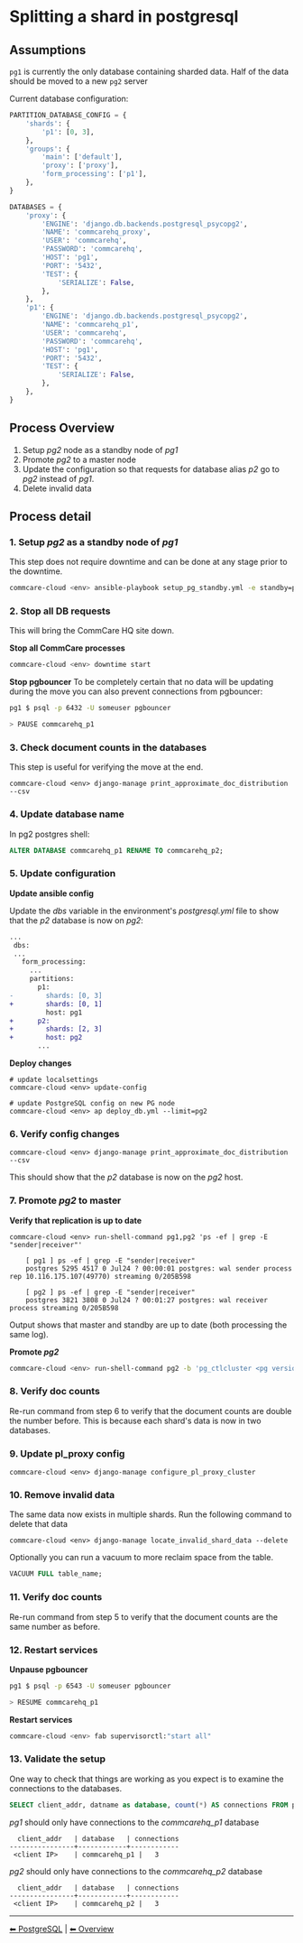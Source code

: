 # Splitting a shard in postgresql

## Assumptions

`pg1` is currently the only database containing sharded data.
Half of the data should be moved to a new `pg2` server

Current database configuration:

```python
PARTITION_DATABASE_CONFIG = {
    'shards': {
        'p1': [0, 3],
    },
    'groups': {
        'main': ['default'],
        'proxy': ['proxy'],
        'form_processing': ['p1'],
    },
}

DATABASES = {
    'proxy': {
        'ENGINE': 'django.db.backends.postgresql_psycopg2',
        'NAME': 'commcarehq_proxy',
        'USER': 'commcarehq',
        'PASSWORD': 'commcarehq',
        'HOST': 'pg1',
        'PORT': '5432',
        'TEST': {
            'SERIALIZE': False,
        },
    },
    'p1': {
        'ENGINE': 'django.db.backends.postgresql_psycopg2',
        'NAME': 'commcarehq_p1',
        'USER': 'commcarehq',
        'PASSWORD': 'commcarehq',
        'HOST': 'pg1',
        'PORT': '5432',
        'TEST': {
            'SERIALIZE': False,
        },
    },
}
```

## Process Overview

1. Setup *pg2* node as a standby node of *pg1*
2. Promote *pg2* to a master node
3. Update the configuration so that requests for database alias *p2* go to *pg2* instead
of *pg1*.
4. Delete invalid data

## Process detail

### 1. Setup *pg2* as a standby node of *pg1*
This step does not require downtime and can be done at any stage prior to the
downtime.

```bash
commcare-cloud <env> ansible-playbook setup_pg_standby.yml -e standby=pg2 -e hot_standby_master=pg1 -e replication_slot=[replication slot name]
```

### 2. Stop all DB requests
This will bring the CommCare HQ site down.

**Stop all CommCare processes**
```bash
commcare-cloud <env> downtime start
```

**Stop pgbouncer**
To be completely certain that no data will be updating during the move you can also
prevent connections from pgbouncer:

```bash
pg1 $ psql -p 6432 -U someuser pgbouncer

> PAUSE commcarehq_p1
```

### 3. Check document counts in the databases
This step is useful for verifying the move at the end.
```
commcare-cloud <env> django-manage print_approximate_doc_distribution --csv
```

### 4. Update database name

In pg2 postgres shell:

```sql
ALTER DATABASE commcarehq_p1 RENAME TO commcarehq_p2;
```

### 5. Update configuration

**Update ansible config**

Update the *dbs* variable in the environment's *postgresql.yml* file
to show that the *p2* database is now on *pg2*:


```diff
...
 dbs:
 ...
   form_processing:
     ...
     partitions:
       p1:
-        shards: [0, 3]
+        shards: [0, 1]
         host: pg1
+      p2:
+        shards: [2, 3]
+        host: pg2
       ...
```

**Deploy changes**
```
# update localsettings
commcare-cloud <env> update-config

# update PostgreSQL config on new PG node
commcare-cloud <env> ap deploy_db.yml --limit=pg2
```

### 6. Verify config changes
```
commcare-cloud <env> django-manage print_approximate_doc_distribution --csv
```

This should show that the *p2* database is now on the *pg2* host.

### 7. Promote *pg2* to master

**Verify that replication is up to date**
```
commcare-cloud <env> run-shell-command pg1,pg2 'ps -ef | grep -E "sender|receiver"'

    [ pg1 ] ps -ef | grep -E "sender|receiver"
    postgres 5295 4517 0 Jul24 ? 00:00:01 postgres: wal sender process rep 10.116.175.107(49770) streaming 0/205B598

    [ pg2 ] ps -ef | grep -E "sender|receiver"
    postgres 3821 3808 0 Jul24 ? 00:01:27 postgres: wal receiver process streaming 0/205B598
```

Output shows that master and standby are up to date (both processing the same log).

**Promote *pg2***
```bash
commcare-cloud <env> run-shell-command pg2 -b 'pg_ctlcluster <pg version> main promote'
```


### 8. Verify doc counts
Re-run command from step 6 to verify that the document counts are double the number before.
This is because each shard's data is now in two databases.

### 9. Update pl_proxy config
```
commcare-cloud <env> django-manage configure_pl_proxy_cluster
```

### 10. Remove invalid data
The same data now exists in multiple shards. Run the following command to delete that data

```
commcare-cloud <env> django-manage locate_invalid_shard_data --delete
```

Optionally you can run a vacuum to more reclaim space from the table.

```sql
VACUUM FULL table_name;
```

### 11. Verify doc counts
Re-run command from step 5 to verify that the document counts are the same number as before.

### 12. Restart services
**Unpause pgbouncer**
```bash
pg1 $ psql -p 6543 -U someuser pgbouncer

> RESUME commcarehq_p1
```

**Restart services**
```bash
commcare-cloud <env> fab supervisorctl:"start all"
```

### 13. Validate the setup
One way to check that things are working as you expect is to examine the
connections to the databases.

```sql
SELECT client_addr, datname as database, count(*) AS connections FROM pg_stat_activity GROUP BY client_addr, datname;
```

*pg1* should only have connections to the *commcarehq_p1* database
```
  client_addr   | database   | connections
----------------+------------+------------
 <client IP>    | commcarehq_p1 |   3
```

*pg2* should only have connections to the *commcarehq_p2* database
```
  client_addr   | database   | connections
----------------+------------+------------
 <client IP>    | commcarehq_p2 |   3
```

---

[︎⬅︎ PostgreSQL](../postgresql.md) | [︎⬅︎ Overview](../..)
